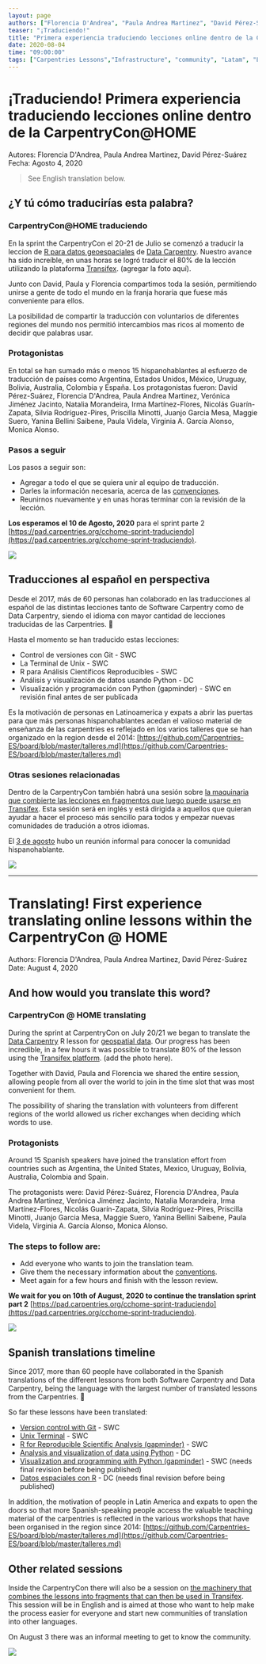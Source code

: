 ```yaml
---
layout: page
authors: ["Florencia D'Andrea", "Paula Andrea Martinez", "David Pérez-Suárez"]
teaser: "¡Traduciendo!"
title: "Primera experiencia traduciendo lecciones online dentro de la CarpentryCon@HOME"
date: 2020-08-04
time: "09:00:00"
tags: ["Carpentries Lessons","Infrastructure", "community", "Latam", "Latinoamerica", "Español"]
---
```


# ¡Traduciendo! Primera experiencia traduciendo lecciones online dentro de la CarpentryCon@HOME

Autores: Florencia D'Andrea, Paula Andrea Martinez, David Pérez-Suárez
Fecha: Agosto 4, 2020

> See English translation below.

## ¿Y tú cómo traducirías esta palabra? 

### CarpentryCon@HOME traduciendo

En la sprint the CarpentryCon el 20-21 de Julio se comenzó a traducir la leccion de [R para datos geoespaciales](https://datacarpentry.org/r-intro-geospatial/) de [Data Carpentry](https://datacarpentry.org/). Nuestro avance ha sido increíble, en unas horas se logró traducir el 80% de la lección utilizando la plataforma [Transifex](https://www.transifex.com/carpentries-i18n/r-intro-geospatial/translate/#es).
(agregar la foto aquí).

Junto con David, Paula y Florencia compartimos toda la sesión, permitiendo unirse a gente de todo el mundo en la franja horaria que fuese más conveniente para ellos.

La posibilidad de compartir la traducción con voluntarios de diferentes regiones del mundo nos permitió intercambios mas ricos al momento de decidir que palabras usar.

### Protagonistas

En total se han sumado más o menos 15 hispanohablantes al esfuerzo de traducción de países como Argentina, Estados Unidos, México, Uruguay, Bolivia, Australia, Colombia y España.
Los protagonistas fueron:
David Pérez-Suárez, Florencia D'Andrea, Paula Andrea Martinez, Verónica Jiménez Jacinto, Natalia Morandeira,  Irma Martínez-Flores, Nicolás Guarín-Zapata, Silvia Rodríguez-Pires, Priscilla Minotti, Juanjo Garcia Mesa, Maggie Suero, Yanina Bellini Saibene, Paula Videla, Virginia A. García Alonso, Monica Alonso.

### Pasos a seguir
Los pasos a seguir son:
- Agregar a todo el que se quiera unir al equipo de traducción. 
- Darles la información necesaria, acerca de las [convenciones](https://github.com/Carpentries-ES/board/blob/master/Convenciones_Traduccion.md).
- Reunirnos nuevamente y en unas horas terminar con la revisión de la lección.

**Los esperamos el 10 de Agosto, 2020** para el sprint parte 2 [https://pad.carpentries.org/cchome-sprint-traduciendo](https://pad.carpentries.org/cchome-sprint-traduciendo).

![](https://i.imgur.com/kpsyuSV.jpg)


## Traducciones al español en perspectiva

Desde el 2017, más de 60 personas han colaborado en las traducciones al español de las distintas lecciones tanto de Software Carpentry como de Data Carpentry, siendo el idioma con mayor cantidad de lecciones traducidas de las Carpentries. 🎉

Hasta el momento se han traducido estas lecciones: 
* Control de versiones con Git - SWC
* La Terminal de Unix - SWC
* R para Análisis Científicos Reproducibles - SWC
* Análisis y visualización de datos usando Python - DC
* Visualización y programación con Python (gapminder) - SWC en revisión final antes de ser publicada

Es la motivación de personas en Latinoamerica y expats a abrir las puertas para que más personas hispanohablantes acedan el valioso material de enseñanza de las carpentries es reflejado en los varios talleres que se han organizado en la region desde el 2014:
[https://github.com/Carpentries-ES/board/blob/master/talleres.md](https://github.com/Carpentries-ES/board/blob/master/talleres.md)

### Otras sesiones relacionadas

Dentro de la CarpentryCon también habrá una sesión sobre [la maquinaria que combierte las lecciones en fragmentos que luego puede usarse en Transifex](https://2020.carpentrycon.org/schedule/#session-22). Esta sesión será en inglés y está dirigida a aquellos que quieran ayudar a hacer el proceso más sencillo para todos y empezar nuevas comunidades de tradución a otros idiomas.

El [3 de agosto](https://www.timeanddate.com/worldclock/fixedtime.html?msg=Proposal:%20Social%20Meetup%20Hablamos%20Espa%C3%B1ol&iso=20200803T22) hubo un reunión informal para conocer la comunidad hispanohablante.

![](https://i.imgur.com/8WKyxIL.png)






-------------------------------------

# Translating! First experience translating online lessons within the CarpentryCon @ HOME

Authors: Florencia D'Andrea, Paula Andrea Martinez, David Pérez-Suárez
Date: August 4, 2020

## And how would you translate this word?

### CarpentryCon @ HOME translating

During the sprint at CarpentryCon on July 20/21 we began to translate the [Data Carpentry](https://datacarpentry.org/) R lesson for [geospatial data](https://datacarpentry.org/r-intro-geospatial/). Our progress has been incredible, in a few hours it was possible to translate 80% of the lesson using the [Transifex platform](https://www.transifex.com/carpentries-i18n/r-intro-geospatial/translate/#es).
(add the photo here).

Together with David, Paula and Florencia we shared the entire session, allowing people from all over the world to join in the time slot that was most convenient for them.

The possibility of sharing the translation with volunteers from different regions of the world allowed us richer exchanges when deciding which words to use.

### Protagonists

Around 15 Spanish speakers have joined the translation effort from countries such as Argentina, the United States, Mexico, Uruguay, Bolivia, Australia, Colombia and Spain.

The protagonists were:
David Pérez-Suárez, Florencia D'Andrea, Paula Andrea Martinez, Verónica Jiménez Jacinto, Natalia Morandeira, Irma Martínez-Flores, Nicolás Guarín-Zapata, Silvia Rodríguez-Pires, Priscilla Minotti, Juanjo Garcia Mesa, Maggie Suero, Yanina Bellini Saibene, Paula Videla, Virginia A. García Alonso, Monica Alonso.

### The steps to follow are:

- Add everyone who wants to join the translation team.
- Give them the necessary information about the [conventions](https://github.com/Carpentries-ES/board/blob/master/Convenciones_Traduccion.md).
- Meet again for a few hours and finish with the lesson review.

**We wait for you on 10th of August, 2020 to continue the translation sprint part 2** [https://pad.carpentries.org/cchome-sprint-traduciendo](https://pad.carpentries.org/cchome-sprint-traduciendo).

![](https://i.imgur.com/kpsyuSV.jpg)


## Spanish translations timeline

Since 2017, more than 60 people have collaborated in the Spanish translations of the different lessons from both Software Carpentry and Data Carpentry, being the language with the largest number of translated lessons from the Carpentries. 🎉

So far these lessons have been translated:
* [Version control with Git](http://swcarpentry.github.io/git-novice-es) - SWC
* [Unix Terminal](http://swcarpentry.github.io/shell-novice-es) - SWC
* [R for Reproducible Scientific Analysis (gapminder)](http://swcarpentry.github.io/r-novice-gapminder-es) - SWC
* [Analysis and visualization of data using Python](https://datacarpentry.org/python-ecology-lesson-es/) - DC
* [Visualization and programming with Python (gapminder)](https://carpentries-i18n.github.io/python-novice-gapminder/es/) - SWC (needs final revision before being published)
* [Datos espaciales con R](https://carpentries-i18n.github.io/r-intro-geospatial/) - DC  (needs final revision before being published)

In addition, the motivation of people in Latin America and expats to open the doors so that more Spanish-speaking people access the valuable teaching material of the carpentries is reflected in the various workshops that have been organised in the region since 2014:
[https://github.com/Carpentries-ES/board/blob/master/talleres.md](https://github.com/Carpentries-ES/board/blob/master/talleres.md)


## Other related sessions

Inside the CarpentryCon there will also be a session on [the machinery that combines the lessons into fragments that can then be used in Transifex](https://2020.carpentrycon.org/schedule/#session-22). This session will be in English and is aimed at those who want to help make the process easier for everyone and start new communities of translation into other languages.

On August 3 there was an informal meeting to get to know the community.

![](https://i.imgur.com/8WKyxIL.png)
